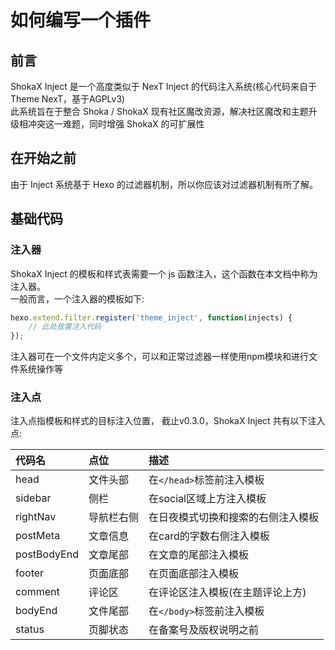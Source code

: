 # 如何编写一个插件
## 前言
ShokaX Inject 是一个高度类似于 NexT Inject 的代码注入系统(核心代码来自于Theme NexT，基于AGPLv3) \
此系统旨在于整合 Shoka / ShokaX 现有社区魔改资源，解决社区魔改和主题升级相冲突这一难题，同时增强 ShokaX 的可扩展性

## 在开始之前
由于 Inject 系统基于 Hexo 的过滤器机制，所以你应该对过滤器机制有所了解。

## 基础代码
### 注入器
ShokaX Inject 的模板和样式表需要一个 js 函数注入，这个函数在本文档中称为注入器。 \
一般而言，一个注入器的模板如下:
```javascript
hexo.extend.filter.register('theme_inject', function(injects) {
    // 此处放置注入代码
});
```
注入器可在一个文件内定义多个，可以和正常过滤器一样使用npm模块和进行文件系统操作等

### 注入点
注入点指模板和样式的目标注入位置，
截止v0.3.0，ShokaX Inject 共有以下注入点:

| 代码名         | 点位    | 描述                |
|:------------|:------|:------------------|
| head        | 文件头部  | 在`</head>`标签前注入模板 |
| sidebar     | 侧栏    | 在social区域上方注入模板   |
| rightNav    | 导航栏右侧 | 在日夜模式切换和搜索的右侧注入模板 |
| postMeta    | 文章信息  | 在card的字数右侧注入模板    |
| postBodyEnd | 文章尾部  | 在文章的尾部注入模板        |
| footer      | 页面底部  | 在页面底部注入模板         |
| comment     | 评论区   | 在评论区注入模板(在主题评论上方) |
| bodyEnd     | 文件尾部  | 在`</body>`标签前注入模板 |
| status      | 页脚状态  | 在备案号及版权说明之前       |
